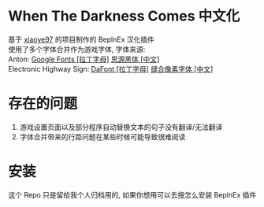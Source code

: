 # When The Darkness Comes 中文化
基于 [xiaoye97](https://github.com/xiaoye97/I18NFont4UnityGame) 的项目制作的 BeplnEx 汉化插件  
使用了多个字体合并作为游戏字体, 字体来源:  
Anton: [Google Fonts \[拉丁字母\]](https://fonts.google.com/specimen/Anton) [思源黑体 \[中文\]](https://github.com/adobe-fonts/source-han-sans)  
Electronic Highway Sign: [DaFont \[拉丁字母\]](https://www.dafont.com/electronic-highway-sign.font) [缝合像素字体 \[中文\]](https://github.com/TakWolf/fusion-pixel-font)

# 存在的问题
  1. 游戏设置页面以及部分程序自动替换文本的句子没有翻译/无法翻译
  2. 字体合并带来的行距问题在某些时候可能导致很难阅读

# 安装
这个 Repo 只是留给我个人归档用的, 如果你想用可以去搜怎么安装 BeplnEx 插件
